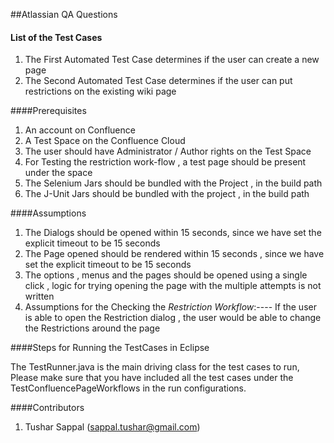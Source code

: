 ##Atlassian QA Questions

#### List of the Test Cases

1. The First Automated Test Case determines if the user can create a new page
2. The Second Automated Test Case determines if the user can put restrictions on the existing wiki page


####Prerequisites

1. An account on Confluence
2. A Test Space on the Confluence Cloud
3. The user should have Administrator / Author rights on the Test Space
4. For Testing the restriction work-flow , a test page should be present under the space
5. The Selenium Jars should be bundled with the Project , in the build path
6. The J-Unit Jars should be bundled with the project , in the build path

####Assumptions

1. The Dialogs should be opened within 15 seconds, since we have set the explicit timeout to be 15 seconds
2. The Page opened should be rendered within 15 seconds , since we have set the explicit timeout to be 15 seconds
3. The options , menus and the pages should be opened using a single click , logic for trying opening the page with the multiple attempts is not written
4. Assumptions for the Checking the *Restriction Workflow*:---- If the user is able to open the Restriction dialog , the user would be able to change the Restrictions around the page

####Steps for Running the TestCases in Eclipse

The TestRunner.java is the main driving class for the test cases to run, Please make sure that you have included all the test cases under the TestConfluencePageWorkflows in the run configurations.

####Contributors

1. Tushar Sappal (sappal.tushar@gmail.com)
